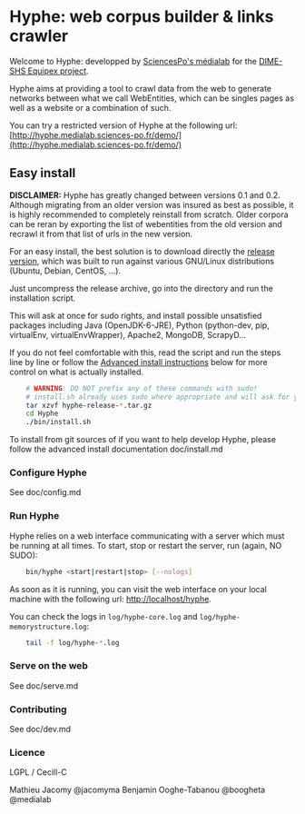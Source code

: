 # Hyphe: web corpus builder & links crawler

Welcome to Hyphe: developped by [SciencesPo's médialab](http://www.medialab.sciences-po.fr/) for the [DIME-SHS Equipex project](http://www.sciencespo.fr/dime-shs/).

Hyphe aims at providing a tool to crawl data from the web to generate networks between what we call WebEntities, which can be singles pages as well as a website or a combination of such.

You can try a restricted version of Hyphe at the following url: [http://hyphe.medialab.sciences-po.fr/demo/](http://hyphe.medialab.sciences-po.fr/demo/)



## Easy install


__DISCLAIMER:__ Hyphe has greatly changed between versions 0.1 and 0.2. Although migrating from an older version was insured as best as possible, it is highly recommended to completely reinstall from scratch. Older corpora can be reran by exporting the list of webentities from the old version and recrawl it from that list of urls in the new version.


For an easy install, the best solution is to download directly the [release version](https://github.com/medialab/Hypertext-Corpus-Initiative/releases), which was built to run against various GNU/Linux distributions (Ubuntu, Debian, CentOS, ...).

Just uncompress the release archive, go into the directory and run the installation script.

This will ask at once for sudo rights, and install possible unsatisfied packages including Java (OpenJDK-6-JRE), Python (python-dev, pip, virtualEnv, virtualEnvWrapper), Apache2, MongoDB, ScrapyD...

If you do not feel comfortable with this, read the script and run the steps line by line or follow the [Advanced install instructions](doc/install.md) below for more control on what is actually installed.

```bash
    # WARNING: DO NOT prefix any of these commands with sudo!
    # install.sh already uses sudo where appropriate and will ask for your password only once.
    tar xzvf hyphe-release-*.tar.gz
    cd Hyphe
    ./bin/install.sh
```

To install from git sources of if you want to help develop Hyphe, please follow the advanced install documentation doc/install.md


### Configure Hyphe

See doc/config.md


### Run Hyphe

Hyphe relies on a web interface communicating with a server which must be running at all times.
To start, stop or restart the server, run (again, NO SUDO):

```bash
    bin/hyphe <start|restart|stop> [--nologs]
```

As soon as it is running, you can visit the web interface on your local machine with the following url: [http://localhost/hyphe](http://localhost/hyphe).

You can check the logs in ```log/hyphe-core.log``` and ```log/hyphe-memorystructure.log```:

```bash
    tail -f log/hyphe-*.log
```


### Serve on the web

See doc/serve.md


### Contributing

See doc/dev.md

### Licence

LGPL / Cecill-C

Mathieu Jacomy @jacomyma
Benjamin Ooghe-Tabanou @boogheta
@medialab

